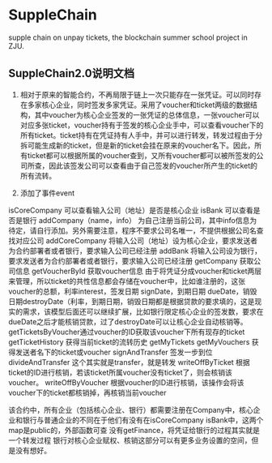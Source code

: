 # SuppleChain
supple chain on unpay tickets, the blockchain summer school project in ZJU.


## SuppleChain2.0说明文档

1. 相对于原来的智能合约，不再局限于链上一次只能存在一张凭证。可以同时存在多家核心企业，同时签发多家凭证。采用了voucher和ticket两级的数据结构，其中voucher为核心企业签发的一张凭证的总体信息，一张voucher可以对应多张ticket，voucher持有于签发的核心企业手中，可以查看voucher下的所有ticket。ticket持有在凭证持有人手中，并可以进行转发，转发过程由于分拆可能生成新的ticket，但是新的ticket会挂在原来的voucher名下。因此，所有ticket都可以根据所属的voucher查到，又所有voucher都可以被所签发的公司所查，因此该签发公司可以查看由于自己签发的voucher所产生的ticket的所有流转。

2. 添加了事件event

isCoreCompany 可以查看输入公司（地址）是否是核心企业
isBank 可以查看是否是银行
addCompany（name，info） 为自己注册当前公司，其中info信息为待定，请自行添加。另外需要注意，程序不要求公司名唯一，不提供根据公司名查找对应公司
addCoreCompany 将输入公司（地址）设为核心企业，要求发送者为合约部署者或者银行，要求输入公司已经注册
addBank 将输入公司设为银行，要求发送者为合约部署者或者银行，要求输入公司已经注册
getCompany 获取公司信息
getVoucherById 获取voucher信息
  由于将凭证分成voucher和ticket两层来管理，所以ticket的共性信息都会存储在voucher中，比如谁注册的，这张voucher的总额，利率interest，签发日期 signDate，到期日期 dueDate，销毁日期destroyDate（利率，到期日期，销毁日期都是根据贷款的要求填的，这是现实的需求，该模型后面还可以继续扩展，比如银行限定核心企业的签发数，要求在dueDate之后才能核销贷款，过了destroyDate可以让核心企业自动核销等。
getTicketsByVoucher通过voucher的ID获取该voucher下所有现存的ticket
getTicketHistory 获得当前ticket的流转历史
getMyTickets getMyVouchers 获得发送者名下的ticket或voucher
signAndTransfer 签发一步到位
divideAndTransfer 这个其实就是transfer，就是转发
writeOffByTicket 根据ticket的ID进行核销，若该ticket所属voucher没有ticket了，则会核销该voucher。
writeOffByVoucher 根据voucher的ID进行核销，该操作会将该voucher下的ticket都核销掉，再核销当前voucher

该合约中，所有企业（包括核心企业、银行）都需要注册在Company中，核心企业和银行与普通企业的不同在于他们有没有在isCoreCompany isBank中，这两个map是public的，外部函数可查
没有getFinance，将凭证给银行的过程其实就是一个转发过程
银行对核心企业赋权、核销这部分可以有更多业务设置的空间，但是没有想好。
